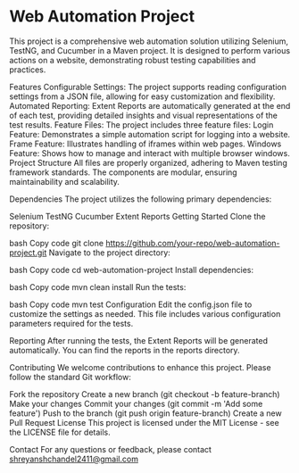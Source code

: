 # Web Automation Project
This project is a comprehensive web automation solution utilizing Selenium, TestNG, and Cucumber in a Maven project. It is designed to perform various actions on a website, demonstrating robust testing capabilities and practices.

Features
Configurable Settings: The project supports reading configuration settings from a JSON file, allowing for easy customization and flexibility.
Automated Reporting: Extent Reports are automatically generated at the end of each test, providing detailed insights and visual representations of the test results.
Feature Files: The project includes three feature files:
Login Feature: Demonstrates a simple automation script for logging into a website.
Frame Feature: Illustrates handling of iframes within web pages.
Windows Feature: Shows how to manage and interact with multiple browser windows.
Project Structure
All files are properly organized, adhering to Maven testing framework standards. The components are modular, ensuring maintainability and scalability.

Dependencies
The project utilizes the following primary dependencies:

Selenium
TestNG
Cucumber
Extent Reports
Getting Started
Clone the repository:

bash
Copy code
git clone https://github.com/your-repo/web-automation-project.git
Navigate to the project directory:

bash
Copy code
cd web-automation-project
Install dependencies:

bash
Copy code
mvn clean install
Run the tests:

bash
Copy code
mvn test
Configuration
Edit the config.json file to customize the settings as needed. This file includes various configuration parameters required for the tests.

Reporting
After running the tests, the Extent Reports will be generated automatically. You can find the reports in the reports directory.

Contributing
We welcome contributions to enhance this project. Please follow the standard Git workflow:

Fork the repository
Create a new branch (git checkout -b feature-branch)
Make your changes
Commit your changes (git commit -m 'Add some feature')
Push to the branch (git push origin feature-branch)
Create a new Pull Request
License
This project is licensed under the MIT License - see the LICENSE file for details.

Contact
For any questions or feedback, please contact shreyanshchandel2411@gmail.com
